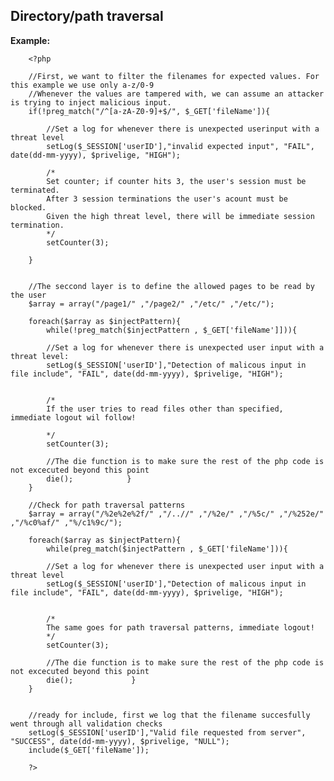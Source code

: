 
Directory/path traversal
-------

**Example:**



        <?php
     
     	//First, we want to filter the filenames for expected values. For this example we use only a-z/0-9
     	//Whenever the values are tampered with, we can assume an attacker is trying to inject malicious input.
     	if(!preg_match("/^[a-zA-Z0-9]+$/", $_GET['fileName']){

			//Set a log for whenever there is unexpected userinput with a threat level
			setLog($_SESSION['userID'],"invalid expected input", "FAIL", date(dd-mm-yyyy), $privelige, "HIGH");

     		/*
			Set counter; if counter hits 3, the user's session must be terminated.
			After 3 session terminations the user's acount must be blocked.
			Given the high threat level, there will be immediate session termination.
			*/
			setCounter(3);
			
     	}
     
     
        //The seccond layer is to define the allowed pages to be read by the user
        $array = array("/page1/" ,"/page2/" ,"/etc/" ,"/etc/");
        
        foreach($array as $injectPattern){
            while(!preg_match($injectPattern , $_GET['fileName']])){
            
            //Set a log for whenever there is unexpected user input with a threat level:
			setLog($_SESSION['userID'],"Detection of malicous input in file include", "FAIL", date(dd-mm-yyyy), $privelige, "HIGH");

            
            /*
			If the user tries to read files other than specified, immediate logout wil follow!

			*/
			setCounter(3);
			            
            //The die function is to make sure the rest of the php code is not excecuted beyond this point
            die();            }        
        }
     
        //Check for path traversal patterns
        $array = array("/%2e%2e%2f/" ,"/..//" ,"/%2e/" ,"/%5c/" ,"/%252e/" ,"/%c0%af/" ,"%/c1%9c/");
        
        foreach($array as $injectPattern){
            while(preg_match($injectPattern , $_GET['fileName'])){
            
            //Set a log for whenever there is unexpected user input with a threat level
			setLog($_SESSION['userID'],"Detection of malicous input in file include", "FAIL", date(dd-mm-yyyy), $privelige, "HIGH");

            
            /*
			The same goes for path traversal patterns, immediate logout!
			*/
			setCounter(3);
			            
            //The die function is to make sure the rest of the php code is not excecuted beyond this point
            die();             }        
        }
        
        
		//ready for include, first we log that the filename succesfully went through all validation checks
		setLog($_SESSION['userID'],"Valid file requested from server", "SUCCESS", date(dd-mm-yyyy), $privelige, "NULL");
        include($_GET['fileName']);
        
        ?>


	
